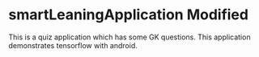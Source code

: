 # smartLeaningApplication Modified
This is a quiz application which has some GK questions.
This application demonstrates tensorflow with android.
